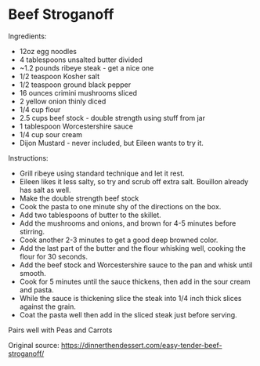 # Beef Stroganoff

Ingredients:
* 12oz egg noodles
* 4 tablespoons unsalted butter divided
* ~1.2 pounds ribeye steak - get a nice one
* 1/2 teaspoon Kosher salt
* 1/2 teaspoon ground black pepper
* 16 ounces crimini mushrooms sliced
* 2 yellow onion thinly diced
* 1/4 cup flour
* 2.5 cups beef stock - double strength using stuff from jar
* 1 tablespoon Worcestershire sauce
* 1/4 cup sour cream
* Dijon Mustard - never included, but Eileen wants to try it.

Instructions:
* Grill ribeye using standard technique and let it rest.
* Eileen likes it less salty, so try and scrub off extra salt.  Bouillon already has salt as well.
* Make the double strength beef stock
* Cook the pasta to one minute shy of the directions on the box.
* Add two tablespoons of butter to the skillet.
* Add the mushrooms and onions, and brown for 4-5 minutes before stirring.
* Cook another 2-3 minutes to get a good deep browned color.
* Add the last part of the butter and the flour whisking well, cooking the flour for 30 seconds.
* Add the beef stock and Worcestershire sauce to the pan and whisk until smooth.
* Cook for 5 minutes until the sauce thickens, then add in the sour cream and pasta.
* While the sauce is thickening slice the steak into 1/4 inch thick slices against the grain.
* Coat the pasta well then add in the sliced steak just before serving.

Pairs well with Peas and Carrots

Original source: https://dinnerthendessert.com/easy-tender-beef-stroganoff/
